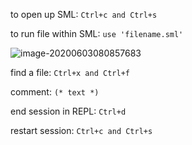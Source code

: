 to open up SML: `Ctrl+c and Ctrl+s`

to run file within SML: `use 'filename.sml'`

![image-20200603080857683](C:\Users\henri\AppData\Roaming\Typora\typora-user-images\image-20200603080857683.png)

find a file: `Ctrl+x and Ctrl+f`

comment: `(* text *)`

end session in REPL: `Ctrl+d`

restart session: `Ctrl+c and Ctrl+s`